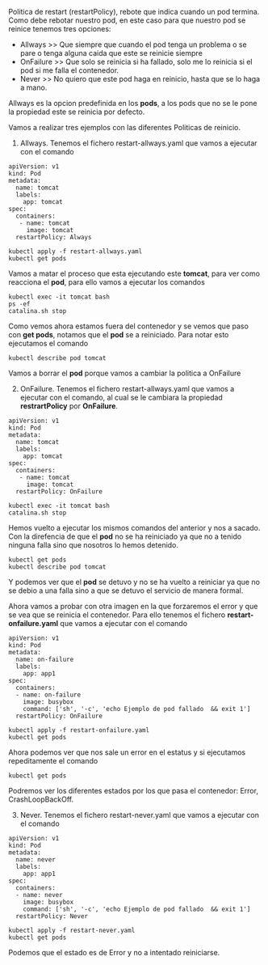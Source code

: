 Politica de restart (restartPolicy), rebote que indica cuando un pod termina.
Como debe rebotar nuestro pod, en este caso para que nuestro pod se reinice tenemos tres opciones:
- Allways        >> Que siempre que cuando el pod                                      tenga un problema o se pare o tenga                             alguna caida que este se reinicie                                    siempre
- OnFailure     >> Que solo se reinicia si ha fallado, solo                             me lo reinicia si el pod si me falla el                                contenedor.
- Never           >> No quiero que este pod haga en                                     reinicio, hasta que se lo haga a mano.

Allways es la opcion predefinida en los **pods**, a los pods que no se le pone la propiedad este se reinicia por defecto.

Vamos a realizar tres ejemplos con las diferentes Politicas de reinicio.

1. Allways. Tenemos el fichero restart-allways.yaml
que vamos a ejecutar con el comando

```
apiVersion: v1
kind: Pod
metadata:
  name: tomcat
  labels:
    app: tomcat
spec:
  containers:
   - name: tomcat     
     image: tomcat
  restartPolicy: Always
```

```
kubectl apply -f restart-allways.yaml
kubectl get pods
```

Vamos a matar el proceso que esta ejecutando este **tomcat**, para ver como reacciona el **pod**, para ello vamos a ejecutar los comandos

```
kubectl exec -it tomcat bash
ps -ef
catalina.sh stop
```

Como vemos ahora estamos fuera del contenedor y se vemos que paso con **get pods**, notamos que el **pod** se a reiniciado. Para notar esto ejecutamos el comando

```
kubectl describe pod tomcat
```

Vamos a borrar el **pod** porque vamos a cambiar la politica a OnFailure

2. OnFailure. Tenemos el fichero restart-allways.yaml que vamos a ejecutar con el comando, al cual se le cambiara la propiedad __restrartPolicy__ por __OnFailure__.

```
apiVersion: v1
kind: Pod
metadata:
  name: tomcat
  labels:
    app: tomcat
spec:
  containers:
   - name: tomcat     
     image: tomcat
  restartPolicy: OnFailure
```

```
kubectl exec -it tomcat bash
catalina.sh stop
```

Hemos vuelto a ejecutar los mismos comandos del anterior y nos a sacado. Con la direfencia de que el **pod** no se ha reiniciado ya que no a tenido ninguna falla sino que nosotros lo hemos detenido.

```
kubectl get pods
kubectl describe pod tomcat
```

Y podemos ver que el **pod** se detuvo y no se ha vuelto a reiniciar ya que no se debio a una falla sino a que se detuvo el servicio de manera formal.

Ahora vamos a probar con otra imagen en la que forzaremos el error y que se vea que se reinicia el contenedor.
Para ello tenemos el fichero **restart-onfailure.yaml** que vamos a ejecutar con el comando

```
apiVersion: v1
kind: Pod
metadata:
  name: on-failure
  labels:
    app: app1
spec:
  containers:
  - name: on-failure
    image: busybox
    command: ['sh', '-c', 'echo Ejemplo de pod fallado  && exit 1']
  restartPolicy: OnFailure
```

```
kubectl apply -f restart-onfailure.yaml
kubectl get pods
```

Ahora podemos ver que nos sale un error en el estatus y si ejecutamos repeditamente el comando

```
kubectl get pods
```

Podremos ver los diferentes estados por los que pasa el contenedor: Error, CrashLoopBackOff.

3. Never. Tenemos el fichero restart-never.yaml que vamos a ejecutar con el comando

```
apiVersion: v1
kind: Pod
metadata:
  name: never
  labels:
    app: app1
spec:
  containers:
  - name: never
    image: busybox
    command: ['sh', '-c', 'echo Ejemplo de pod fallado  && exit 1']
  restartPolicy: Never
```

```
kubectl apply -f restart-never.yaml
kubectl get pods
```

Podemos que el estado es de Error y no a intentado reiniciarse.


